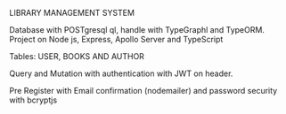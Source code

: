 LIBRARY MANAGEMENT SYSTEM

Database with POSTgresql ql, handle with TypeGraphl and TypeORM.
Project on Node js, Express, Apollo Server and TypeScript

Tables:
USER, BOOKS AND AUTHOR

Query and Mutation with authentication with JWT on header.

Pre Register with Email confirmation (nodemailer) and password security with bcryptjs

